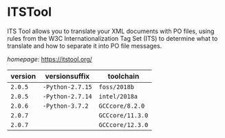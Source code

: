 # ITSTool

ITS Tool allows you to translate your XML documents with PO files, using rules from the  W3C Internationalization Tag Set (ITS) to determine what to translate and how to separate it into PO file messages.

*homepage*: <https://itstool.org/>

version | versionsuffix | toolchain
--------|---------------|----------
``2.0.5`` | ``-Python-2.7.15`` | ``foss/2018b``
``2.0.5`` | ``-Python-2.7.14`` | ``intel/2018a``
``2.0.6`` | ``-Python-3.7.2`` | ``GCCcore/8.2.0``
``2.0.7`` |  | ``GCCcore/11.3.0``
``2.0.7`` |  | ``GCCcore/12.3.0``
